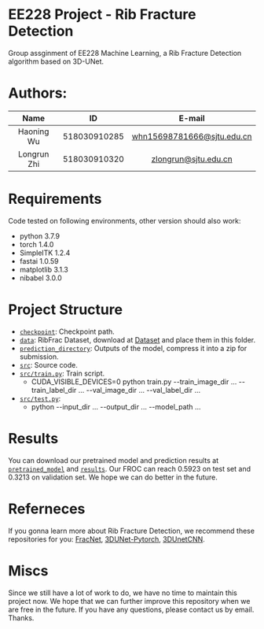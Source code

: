 
# EE228 Project - Rib Fracture Detection
Group assginment of EE228 Machine Learning, a Rib Fracture Detection algorithm based on 3D-UNet.

# Authors:
| Name | ID | E-mail |
| :-----: | :----: | :----: |
| Haoning Wu | 518030910285 | whn15698781666@sjtu.edu.cn |
| Longrun Zhi | 518030910320 | zlongrun@sjtu.edu.cn |

# Requirements
Code tested on following environments, other version should also work:
* python 3.7.9
* torch 1.4.0
* SimpleITK 1.2.4
* fastai 1.0.59
* matplotlib 3.1.3
* nibabel 3.0.0

# Project Structure
* [`checkpoint`](checkpoint): Checkpoint path. 
* [`data`](data): RibFrac Dataset, download at [Dataset](https://ribfrac.grand-challenge.org/dataset/) and place them in this folder.
* [`prediction_directory`](prediction_directory): Outputs of the model, compress it into a zip for submission.
* [`src`](src): Source code.
* [`src/train.py`](src/train.py): Train script.
    * CUDA_VISIBLE_DEVICES=0 python train.py --train_image_dir ... --train_label_dir ... --val_image_dir ... --val_label_dir ...
* [`src/test.py`](src/test.py): 
    * python --input_dir ... --output_dir ... --model_path ...

# Results 
 You can download our pretrained model and prediction results at [`pretrained_model`](pretrained_model) and [`results`](results). Our FROC can reach 0.5923 on test set and 0.3213 on validation set. We hope we can do better in the future. 

# Referneces
 If you gonna learn more about Rib Fracture Detection, we recommend these repositories for you:  [FracNet](https://github.com/M3DV/FracNet), [3DUNet-Pytorch](https://github.com/lee-zq/3DUNet-Pytorch), [3DUnetCNN](https://github.com/ellisdg/3DUnetCNN).

# Miscs
 Since we still have a lot of work to do, we have no time to maintain this project now. We hope that we can further improve this repository when we are free in the future. If you have any questions, please contact us by email. Thanks.